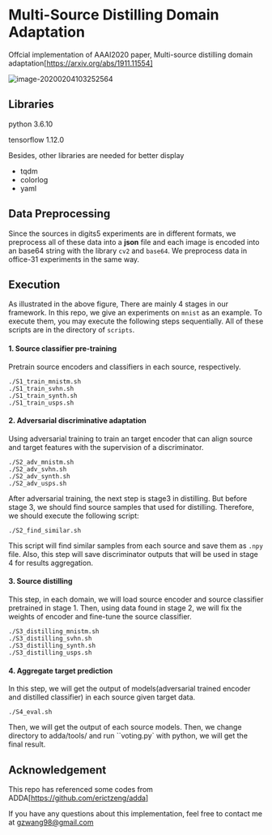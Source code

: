 # Multi-Source Distilling Domain Adaptation

Offcial implementation of AAAI2020 paper, Multi-source distilling domain adaptation[https://arxiv.org/abs/1911.11554]

![image-20200204103252564](https://github.com/daoyuan98/MDDA/blob/master/images/MDDA.png)

## Libraries

python 3.6.10

tensorflow 1.12.0

Besides, other libraries are needed for better display

* tqdm
* colorlog
* yaml

## Data Preprocessing

Since the sources in digits5 experiments are in different formats, we preprocess all of these data into a **json** file and each image is encoded into an base64 string with the library ``cv2`` and ``base64``. We preprocess data in office-31 experiments in the same way.

## Execution

As illustrated in the above figure,  There are mainly 4 stages in our framework. In this repo, we give an experiments on ``mnist`` as an example. To execute them, you may execute the following steps sequentially. All of these scripts are in the directory of ``scripts``.

#### 1. Source classifier pre-training

Pretrain source encoders and classifiers in each source, respectively.

```
./S1_train_mnistm.sh
./S1_train_svhn.sh
./S1_train_synth.sh
./S1_train_usps.sh
```

#### 2. Adversarial discriminative adaptation

Using adversarial training to train an target encoder that can align source and target features with the supervision of a discriminator.

```
./S2_adv_mnistm.sh
./S2_adv_svhn.sh
./S2_adv_synth.sh
./S2_adv_usps.sh
```

After adversarial training, the next step is stage3 in distilling. But before stage 3, we should find source samples that used for distilling. Therefore, we should execute the following script:

```
./S2_find_similar.sh
```

This script will find similar samples from each source and save them as ``.npy`` file. Also, this step will save discriminator outputs that will be used in stage 4 for results aggregation.

#### 3. Source distilling

This step, in each domain, we will load source encoder and source classifier pretrained in stage 1. Then, using data found in stage 2, we will fix the weights of encoder and fine-tune the source classifier.

```
./S3_distilling_mnistm.sh
./S3_distilling_svhn.sh
./S3_distilling_synth.sh
./S3_distilling_usps.sh
```

#### 4. Aggregate target prediction

In this step, we will get the output of models(adversarial trained encoder and distilled classifier) in each source given target data.

```
./S4_eval.sh
```

Then, we will get the output of each source models. Then, we change directory to adda/tools/ and run ``voting.py` with python, we will get the final result.



## Acknowledgement

 This repo has referenced some codes from ADDA[https://github.com/erictzeng/adda]



If you have any questions about this implementation, feel free to contact me at gzwang98@gmail.com
